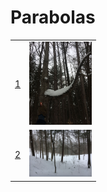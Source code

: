 # Parabolas
<table>
  
  <!-- START NEW ROW -->  
  <tr>
   <td>
      <a href="http://alpha.editor.p5js.org/full/r1hA7OoIf">1</a>
    </td>
    <td>
      <img src="https://raw.githubusercontent.com/woodstockcs/Parabolas/master/source-images/IMG_0325.JPG" width="100">
    </td>
  </tr>
  <!-- END NEW ROW -->    
  
  
  <!-- START NEW ROW -->
  <tr>
   <td>
      <a href="http://alpha.editor.p5js.org/full/HyHy4_sLG">2</a>
    </td>
    <td>
      <img src="https://raw.githubusercontent.com/woodstockcs/Parabolas/master/source-images/image5.jpeg" width="100">
    </td>
  </tr>
  <!-- END NEW ROW -->  
  
  
  
</table>

